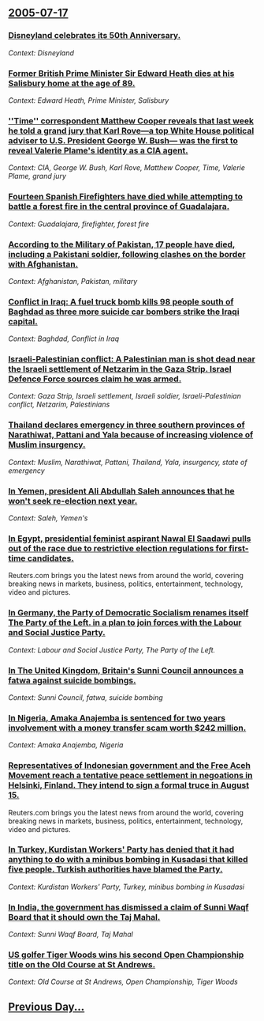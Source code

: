 ## [2005-07-17](/news/2005/07/17/index.md)

### [ Disneyland celebrates its 50th Anniversary.](/news/2005/07/17/disneyland-celebrates-its-50th-anniversary.md)
_Context: Disneyland_

### [ Former British Prime Minister Sir Edward Heath dies at his Salisbury home at the age of 89. ](/news/2005/07/17/former-british-prime-minister-sir-edward-heath-dies-at-his-salisbury-home-at-the-age-of-89.md)
_Context: Edward Heath, Prime Minister, Salisbury_

### [ ''Time'' correspondent Matthew Cooper reveals that last week he told a grand jury that Karl Rove&mdash;a top White House political adviser to U.S. President George W. Bush&mdash; was the first to reveal Valerie Plame's identity as a CIA agent. ](/news/2005/07/17/time-correspondent-matthew-cooper-reveals-that-last-week-he-told-a-grand-jury-that-karl-rove-mdash-a-top-white-house-political-adviser.md)
_Context: CIA, George W. Bush, Karl Rove, Matthew Cooper, Time, Valerie Plame, grand jury_

### [ Fourteen Spanish Firefighters have died while attempting to battle a forest fire in the central province of Guadalajara. ](/news/2005/07/17/fourteen-spanish-firefighters-have-died-while-attempting-to-battle-a-forest-fire-in-the-central-province-of-guadalajara.md)
_Context: Guadalajara, firefighter, forest fire_

### [ According to the Military of Pakistan, 17 people have died, including a Pakistani soldier, following clashes on the border with Afghanistan. ](/news/2005/07/17/according-to-the-military-of-pakistan-17-people-have-died-including-a-pakistani-soldier-following-clashes-on-the-border-with-afghanistan.md)
_Context: Afghanistan, Pakistan, military_

### [ Conflict in Iraq: A fuel truck bomb kills 98 people south of Baghdad as three more suicide car bombers strike the Iraqi capital. ](/news/2005/07/17/conflict-in-iraq-a-fuel-truck-bomb-kills-98-people-south-of-baghdad-as-three-more-suicide-car-bombers-strike-the-iraqi-capital.md)
_Context: Baghdad, Conflict in Iraq_

### [ Israeli-Palestinian conflict: A Palestinian man is shot dead near the Israeli settlement of Netzarim in the Gaza Strip. Israel Defence Force sources claim he was armed. ](/news/2005/07/17/israeliapalestinian-conflict-p-a-palestinian-man-is-shot-dead-near-the-israeli-settlement-of-netzarim-in-the-gaza-strip-israel-defence-f.md)
_Context: Gaza Strip, Israeli settlement, Israeli soldier, Israeli-Palestinian conflict, Netzarim, Palestinians_

### [ Thailand declares emergency in three southern provinces of Narathiwat, Pattani and Yala because of increasing violence of Muslim insurgency. ](/news/2005/07/17/thailand-declares-emergency-in-three-southern-provinces-of-narathiwat-pattani-and-yala-because-of-increasing-violence-of-muslim-insurgency.md)
_Context: Muslim, Narathiwat, Pattani, Thailand, Yala, insurgency, state of emergency_

### [ In Yemen, president Ali Abdullah Saleh announces that he won't seek re-election next year. ](/news/2005/07/17/in-yemen-president-ali-abdullah-saleh-announces-that-he-won-t-seek-re-election-next-year.md)
_Context: Saleh, Yemen's_

### [ In Egypt, presidential feminist aspirant Nawal El Saadawi pulls out of the race due to restrictive election regulations for first-time candidates. ](/news/2005/07/17/in-egypt-presidential-feminist-aspirant-nawal-el-saadawi-pulls-out-of-the-race-due-to-restrictive-election-regulations-for-first-time-cand.md)
Reuters.com brings you the latest news from around the world, covering breaking news in markets, business, politics, entertainment, technology, video and pictures.

### [ In Germany, the Party of Democratic Socialism renames itself The Party of the Left. in a plan to join forces with the Labour and Social Justice Party. ](/news/2005/07/17/in-germany-the-party-of-democratic-socialism-renames-itself-the-party-of-the-left-in-a-plan-to-join-forces-with-the-labour-and-social-jus.md)
_Context: Labour and Social Justice Party, The Party of the Left._

### [ In The United Kingdom, Britain's Sunni Council announces a fatwa against suicide bombings.  ](/news/2005/07/17/in-the-united-kingdom-britain-s-sunni-council-announces-a-fatwa-against-suicide-bombings.md)
_Context: Sunni Council, fatwa, suicide bombing_

### [ In Nigeria, Amaka Anajemba is sentenced for two years involvement with a money transfer scam worth $242 million. ](/news/2005/07/17/in-nigeria-amaka-anajemba-is-sentenced-for-two-years-involvement-with-a-money-transfer-scam-worth-242-million.md)
_Context: Amaka Anajemba, Nigeria_

### [ Representatives of Indonesian government and the Free Aceh Movement reach a tentative peace settlement in negoations in Helsinki, Finland. They intend to sign a formal truce in August 15. ](/news/2005/07/17/representatives-of-indonesian-government-and-the-free-aceh-movement-reach-a-tentative-peace-settlement-in-negoations-in-helsinki-finland.md)
Reuters.com brings you the latest news from around the world, covering breaking news in markets, business, politics, entertainment, technology, video and pictures.

### [ In Turkey, Kurdistan Workers' Party has denied that it had anything to do with a minibus bombing in Kusadasi that killed five people. Turkish authorities have blamed the Party. ](/news/2005/07/17/in-turkey-kurdistan-workers-party-has-denied-that-it-had-anything-to-do-with-a-minibus-bombing-in-kuaadasa-that-killed-five-people-tur.md)
_Context: Kurdistan Workers' Party, Turkey, minibus bombing in Kusadasi_

### [ In India, the government has dismissed a claim of Sunni Waqf Board that it should own the Taj Mahal.  ](/news/2005/07/17/in-india-the-government-has-dismissed-a-claim-of-sunni-waqf-board-that-it-should-own-the-taj-mahal.md)
_Context: Sunni Waqf Board, Taj Mahal_

### [ US golfer Tiger Woods wins his second Open Championship title on the Old Course at St Andrews.](/news/2005/07/17/us-golfer-tiger-woods-wins-his-second-open-championship-title-on-the-old-course-at-st-andrews.md)
_Context: Old Course at St Andrews, Open Championship, Tiger Woods_

## [Previous Day...](/news/2005/07/16/index.md)

